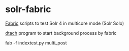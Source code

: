 solr-fabric
===========

[Fabric](http://www.fabfile.org/) scripts to test Solr 4 in multicore mode (Solr Solo)

[dtach]() program to start background process by fabric

fab -f indextest.py multi_post
